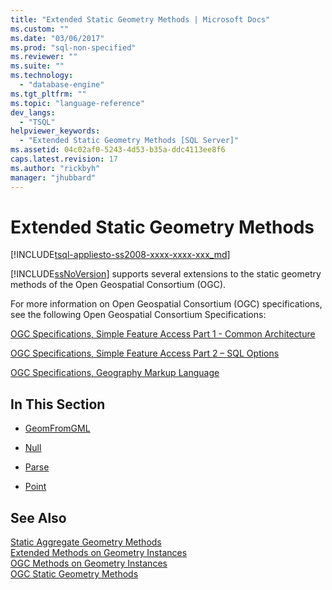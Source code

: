 ```yaml
---
title: "Extended Static Geometry Methods | Microsoft Docs"
ms.custom: ""
ms.date: "03/06/2017"
ms.prod: "sql-non-specified"
ms.reviewer: ""
ms.suite: ""
ms.technology: 
  - "database-engine"
ms.tgt_pltfrm: ""
ms.topic: "language-reference"
dev_langs: 
  - "TSQL"
helpviewer_keywords: 
  - "Extended Static Geometry Methods [SQL Server]"
ms.assetid: 04c02af0-5243-4d53-b35a-ddc4113ee8f6
caps.latest.revision: 17
ms.author: "rickbyh"
manager: "jhubbard"
---
```

# Extended Static Geometry Methods
[!INCLUDE[tsql-appliesto-ss2008-xxxx-xxxx-xxx_md](../../../database-engine/configure/windows/includes/tsql-appliesto-ss2008-xxxx-xxxx-xxx-md.md)]

  [!INCLUDE[ssNoVersion](../../../advanced-analytics/r-services/includes/ssnoversion-md.md)] supports several extensions to the static geometry methods of the Open Geospatial Consortium (OGC).  
  
 For more information on Open Geospatial Consortium (OGC) specifications, see the following Open Geospatial Consortium Specifications:  
  
 [OGC Specifications, Simple Feature Access Part 1 - Common Architecture](http://go.microsoft.com/fwlink/?LinkId=93627)  
  
 [OGC Specifications, Simple Feature Access Part 2 – SQL Options](http://go.microsoft.com/fwlink/?LinkId=93628)  
  
 [OGC Specifications, Geography Markup Language](http://go.microsoft.com/fwlink/?LinkId=93629)  
  
## In This Section  
  
-   [GeomFromGML](../../../t-sql/spatial/geometry/geomfromgml-geometry-data-type.md)  
  
-   [Null](../../../t-sql/spatial/geometry/null-geometry-data-type.md)  
  
-   [Parse](../../../t-sql/spatial/geometry/parse-geometry-data-type.md)  
  
-   [Point](../../../t-sql/spatial/geometry/point-geometry-data-type.md)  
  
## See Also  
 [Static Aggregate Geometry Methods](../../../t-sql/spatial/geometry/static-aggregate-geometry-methods.md)   
 [Extended Methods on Geometry Instances](../../../t-sql/spatial/geometry/extended-methods-on-geometry-instances.md)   
 [OGC Methods on Geometry Instances](../../../t-sql/spatial/geometry/ogc-methods-on-geometry-instances.md)   
 [OGC Static Geometry Methods](../../../t-sql/spatial/geometry/ogc-static-geometry-methods.md)  
  
  
